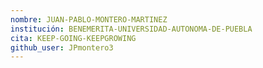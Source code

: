 ```yaml
---
nombre: JUAN-PABLO-MONTERO-MARTINEZ
institución: BENEMERITA-UNIVERSIDAD-AUTONOMA-DE-PUEBLA
cita: KEEP-GOING-KEEPGROWING
github_user: JPmontero3
---
```

